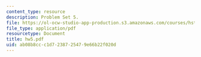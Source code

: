 ```yaml
---
content_type: resource
description: Problem Set 5.
file: https://ol-ocw-studio-app-production.s3.amazonaws.com/courses/hst-410j-projects-in-microscale-engineering-for-the-life-sciences-spring-2007/ab08b8ccc1d7238725479e66b22f020d_hw5.pdf
file_type: application/pdf
resourcetype: Document
title: hw5.pdf
uid: ab08b8cc-c1d7-2387-2547-9e66b22f020d
---
```

